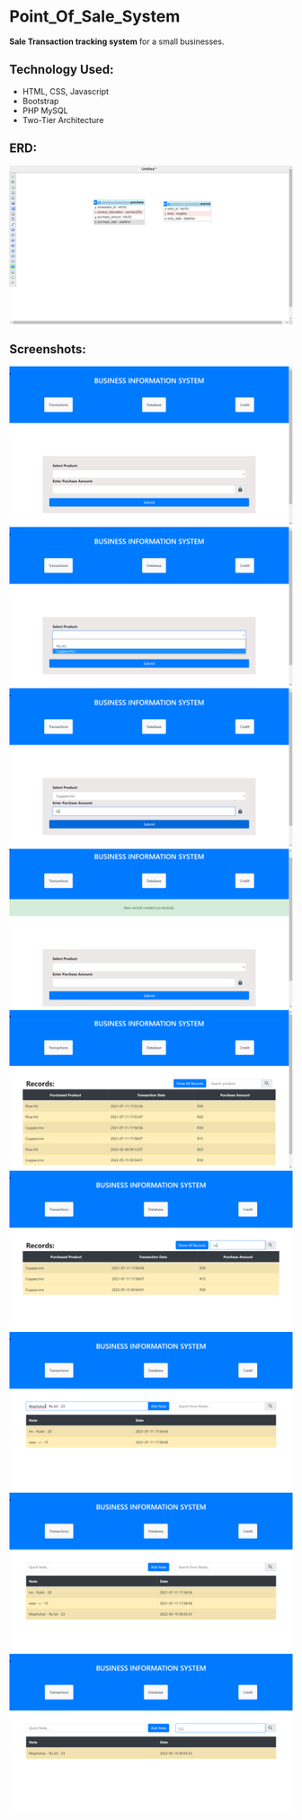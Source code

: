 # Point_Of_Sale_System
**Sale Transaction tracking system** for a small businesses.

## Technology Used:
- HTML, CSS, Javascript
- Bootstrap
- PHP MySQL
- Two-Tier Architecture

## ERD:
<img src="./Screenshots/Screenshot (27).png" />

## Screenshots:
<img src="./Screenshots/Screenshot (18).png" />
<img src="./Screenshots/Screenshot (19).png" />
<img src="./Screenshots/Screenshot (20).png" />
<img src="./Screenshots/Screenshot (21).png" />
<img src="./Screenshots/Screenshot (22).png" />
<img src="./Screenshots/Screenshot (23).png" />
<img src="./Screenshots/Screenshot (24).png" />
<img src="./Screenshots/Screenshot (25).png" />
<img src="./Screenshots/Screenshot (26).png" />



